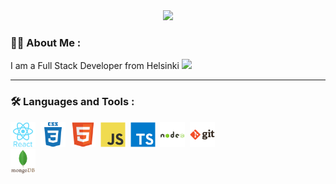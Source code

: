 
<div id="header" align="center">
  <img src="https://media.giphy.com/media/L8K62iTDkzGX6/giphy.gif" width="400"/>
</div>

### :woman_technologist: About Me :
I am a Full Stack Developer from Helsinki <img src="https://media.giphy.com/media/ZCraN3pxLJDjICzVC5/giphy.gif" width="30">

---

### :hammer_and_wrench: Languages and Tools :
<div>
  <img src="https://github.com/devicons/devicon/blob/master/icons/react/react-original-wordmark.svg" title="React" alt="React" width="40" height="40"/>&nbsp;
  <img src="https://github.com/devicons/devicon/blob/master/icons/css3/css3-plain-wordmark.svg"  title="CSS3" alt="CSS" width="40" height="40"/>&nbsp;
  <img src="https://github.com/devicons/devicon/blob/master/icons/html5/html5-original.svg" title="HTML5" alt="HTML" width="40" height="40"/>&nbsp;
  <img src="https://github.com/devicons/devicon/blob/master/icons/javascript/javascript-original.svg" title="JavaScript" alt="JavaScript" width="40" height="40"/>&nbsp;
  <img src="https://github.com/devicons/devicon/blob/master/icons/typescript/typescript-original.svg" title="MySQL"  alt="MySQL" width="40" height="40"/>&nbsp;
  <img src="https://github.com/devicons/devicon/blob/master/icons/nodejs/nodejs-original-wordmark.svg" title="NodeJS" alt="NodeJS" width="40" height="40"/>&nbsp;
  <img src="https://github.com/devicons/devicon/blob/master/icons/git/git-original-wordmark.svg" title="Git" **alt="Git" width="40" height="40"/>
</div>
  <img src="https://github.com/devicons/devicon/blob/master/icons/mongodb/mongodb-original-wordmark.svg" title="Git" **alt="Git" width="40" height="40"/>
</div>
<!--
---

### :open_book: I'm currently learning :
  <img src="https://github.com/devicons/devicon/blob/master/icons/redux/redux-original.svg" title="Redux" alt="Redux " width="40" height="40"/>&nbsp;
    <img src="https://github.com/devicons/devicon/blob/master/icons/mysql/mysql-original-wordmark.svg" title="MySQL"  alt="MySQL" width="40" height="40"/>&nbsp;
        
-->    
---

### :desktop_computer: Projects :

- [To Do List](https://todo-app-zddb.onrender.com/) 
  - Build with React using Node + MongoDB backend 
  - Please give this one a minute to warm up!
  - [Github](https://github.com/hnnav/todo-app)
- [Country Directory](https://countries-wiki.onrender.com/) 
  - React multi-page with API 
  - [Github](https://github.com/hnnav/rest-countries-api)

---

### :fire: My Stats :

[![GitHub Streak](http://github-readme-streak-stats.herokuapp.com?user=hnnav&theme=dark&background=000000)](https://git.io/streak-stats)



<!--
**hnnav/hnnav** is a ✨ _special_ ✨ repository because its `README.md` (this file) appears on your GitHub profile.

Here are some ideas to get you started:

- 🔭 I’m currently working on ...
- 🌱 I’m currently learning ...
- 👯 I’m looking to collaborate on ...
- 🤔 I’m looking for help with ...
- 💬 Ask me about ...
- 📫 How to reach me: ...
- 😄 Pronouns: ...
- ⚡ Fun fact: ...

Resources:
https://giphy.com/
Dev Icons: [https://github.com/devicons/devicon/](https://github.com/devicons/devicon/tree/master/icons)

-->
